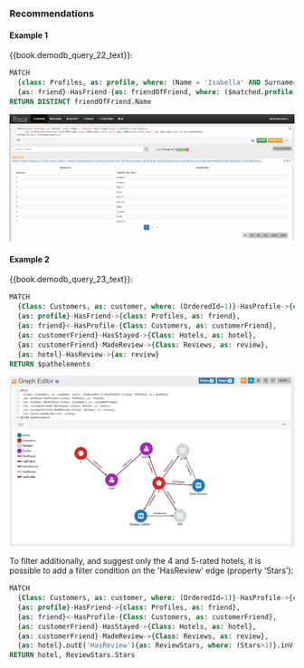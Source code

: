 
### Recommendations

#### Example 1

{{book.demodb_query_22_text}}:

```sql
MATCH 
  {class: Profiles, as: profile, where: (Name = 'Isabella' AND Surname='Gomez')}-HasFriend-{as: friend},
  {as: friend}-HasFriend-{as: friendOfFriend, where: ($matched.profile not in $currentMatch.both('HasFriend') and $matched.profile != $currentMatch)} 
RETURN DISTINCT friendOfFriend.Name
```

![](../../../images/demo-dbs/social-travel-agency/query_recommendation_1_browse.png)


#### Example 2

{{book.demodb_query_23_text}}:

```sql
MATCH 
  {Class: Customers, as: customer, where: (OrderedId=1)}-HasProfile->{class: Profiles, as: profile},
  {as: profile}-HasFriend->{class: Profiles, as: friend},
  {as: friend}<-HasProfile-{Class: Customers, as: customerFriend},
  {as: customerFriend}-HasStayed->{Class: Hotels, as: hotel},
  {as: customerFriend}-MadeReview->{Class: Reviews, as: review},
  {as: hotel}-HasReview->{as: review}
RETURN $pathelements
```

![](../../../images/demo-dbs/social-travel-agency/query_recommendation_2_graph.png)

To filter additionally, and suggest only the 4 and 5-rated hotels, it is possible to add a filter condition on the 'HasReview' edge (property 'Stars'):

```sql
MATCH
  {Class: Customers, as: customer, where: (OrderedId=1)}-HasProfile->{class: Profiles, as: profile},
  {as: profile}-HasFriend->{class: Profiles, as: friend},
  {as: friend}<-HasProfile-{Class: Customers, as: customerFriend},
  {as: customerFriend}-HasStayed->{Class: Hotels, as: hotel},
  {as: customerFriend}-MadeReview->{Class: Reviews, as: review},
  {as: hotel}.outE('HasReview'){as: ReviewStars, where: (Stars>3)}.inV(){as: review}
RETURN hotel, ReviewStars.Stars  
```
